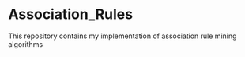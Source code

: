# Association_Rules
This repository contains my implementation of association rule mining algorithms
